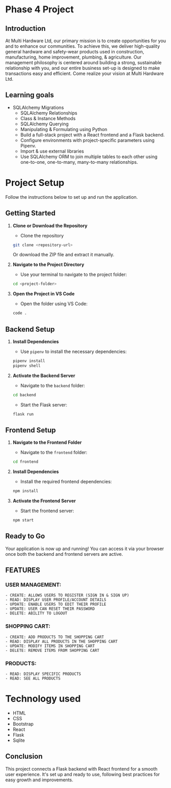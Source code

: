 # Phase 4 Project
## Introduction 
At Multi Hardware Ltd, our primary mission is to create opportunities for you and to enhance our communities. To achieve this, we deliver high-quality general hardware and safety-wear products used in construction, manufacturing, home improvement, plumbing, & agriculture. Our management philosophy is centered around building a strong, sustainable relationship with you, and our entire business set-up is designed to make transactions easy and efficient. Come realize your vision at Multi Hardware Ltd.

## Learning goals
- SQLAlchemy Migrations
    - SQLAlchemy Relationships
    - Class & Instance Methods
    - SQLAlchemy Querying
    - Manipulating & Formulating using Python
    - Build a full-stack project with a React frontend and a Flask backend.
    - Configure environments with project-specific parameters using Pipenv.
    - Import & use external libraries
    - Use SQLAlchemy ORM to join multiple tables to each other using one-to-one, one-to-many, many-to-many relationships.


# Project Setup 

Follow the instructions below to set up and run the application.

## **Getting Started**

1. **Clone or Download the Repository**
   - Clone the repository 

   ```bash
   git clone <repository-url>
   ```

   Or download the ZIP file and extract it manually.

2. **Navigate to the Project Directory**
   - Use your terminal to navigate to the project folder:

   ```bash
   cd <project-folder>
   ```

3. **Open the Project in VS Code**
   - Open the folder using VS Code:

   ```bash
   code .
   ```

## **Backend Setup**

1. **Install Dependencies**
   - Use `pipenv` to install the necessary dependencies:

   ```bash
   pipenv install
   pipenv shell
   ```

2. **Activate the Backend Server**
   - Navigate to the `backend` folder:

   ```bash
   cd backend
   ```

   - Start the Flask server:

   ```bash
   flask run
   ```

## **Frontend Setup**

1. **Navigate to the Frontend Folder**
   - Navigate to the `frontend` folder:

   ```bash
   cd frontend
   ```

2. **Install Dependencies**
   - Install the required frontend dependencies:

   ```bash
   npm install
   ```

3. **Activate the Frontend Server**
   - Start the frontend server:

   ```bash
   npm start
   ```

## **Ready to Go**

Your application is now up and running! You can access it via your browser once both the backend and frontend servers are active.


## FEATURES
 
### USER MANAGEMENT:
    - CREATE: ALLOWS USERS TO REGISTER (SIGN IN & SIGN UP)
    - READ: DISPLAY USER PROFILE/ACCOUNT DETAILS
    - UPDATE: ENABLE USERS TO EDIT THEIR PROFILE
    - UPDATE: USER CAN RESET THEIR PASSWORD
    - DELETE: ABILITY TO LOGOUT

### SHOPPING CART: 
    - CREATE: ADD PRODUCTS TO THE SHOPPING CART
    - READ: DISPLAY ALL PRODUCTS IN THE SHOPPING CART
    - UPDATE: MODIFY ITEMS IN SHOPPING CART
    - DELETE: REMOVE ITEMS FROM SHOPPING CART

### PRODUCTS:
    - READ: DISPLAY SPECIFIC PRODUCTS
    - READ: SEE ALL PRODUCTS


# Technology used
 - HTML
 - CSS 
 - Bootstrap
 - React
 - Flask
 - Sqlite


## Conclusion
This project connects a Flask backend with React frontend for a smooth user experience. It's set up and ready to use, following best practices for easy growth and improvements. 

